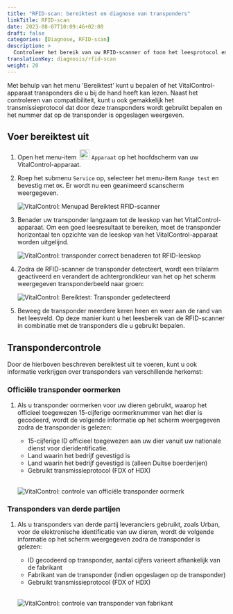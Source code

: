 ```yaml
---
title: "RFID-scan: bereiktest en diagnose van transponders"
linkTitle: RFID-scan
date: 2023-08-07T10:09:46+02:00
draft: false
categories: [Diagnose, RFID-scan]
description: >
  Controleer het bereik van uw RFID-scanner of toon het leesprotocol en de nummers opgeslagen op onbekende transponders.
translationKey: diagnosis/rfid-scan
weight: 20
---
```


Met behulp van het menu 'Bereiktest' kunt u bepalen of het VitalControl-apparaat transponders die u bij de hand heeft kan lezen. Naast het controleren van compatibiliteit, kunt u ook gemakkelijk het transmissieprotocol dat door deze transponders wordt gebruikt bepalen en het nummer dat op de transponder is opgeslagen weergeven.

## Voer bereiktest uit

1. Open het menu-item &nbsp;<img src="/icons/device.svg" width="23" align="bottom" alt="Apparaat" /> `Apparaat` op het hoofdscherm van uw VitalControl-apparaat.

1. Roep het submenu `Service` op, selecteer het menu-item `Range test` en bevestig met `OK`. Er wordt nu een geanimeerd scanscherm weergegeven.

    ![VitalControl: Menupad Bereiktest RFID-scanner](../images/rangetest.png "Bereiktest RFID-scanner")

1.  Benader uw transponder langzaam tot de leeskop van het VitalControl-apparaat. Om een goed leesresultaat te bereiken, moet de transponder horizontaal ten opzichte van de leeskop van het VitalControl-apparaat worden uitgelijnd.

    ![ VitalControl: transponder correct benaderen tot RFID-leeskop](/images/diagnosis/transponderscan.svg "Correcte transponderscan")

1. Zodra de RFID-scanner de transponder detecteert, wordt een trilalarm geactiveerd en verandert de achtergrondkleur van het op het scherm weergegeven transponderbeeld naar groen:

   ![VitalControl: Bereiktest: Transponder gedetecteerd](../images/transponder-detected.png "Transponder gedetecteerd")

1. Beweeg de transponder meerdere keren heen en weer aan de rand van het leesveld. Op deze manier kunt u het leesbereik van de RFID-scanner in combinatie met de transponders die u gebruikt bepalen.

## Transpondercontrole

Door de hierboven beschreven bereiktest uit te voeren, kunt u ook informatie verkrijgen over transponders van verschillende herkomst:

### Officiële transponder oormerken

1. Als u transponder oormerken voor uw dieren gebruikt, waarop het officieel toegewezen 15-cijferige oormerknummer van het dier is gecodeerd, wordt de volgende informatie op het scherm weergegeven zodra de transponder is gelezen:

    - 15-cijferige ID officieel toegewezen aan uw dier vanuit uw nationale dienst voor dieridentificatie.
    - Land waarin het bedrijf gevestigd is
    - Land waarin het bedrijf gevestigd is (alleen Duitse boerderijen)
    - Gebruikt transmissieprotocol (FDX of HDX)
    <br>

    ![VitalControl: controle van officiële transponder oormerk](../images/transponder-official.png "Info officiële transponder oormerk")

### Transponders van derde partijen

1. Als u transponders van derde partij leveranciers gebruikt, zoals Urban, voor de elektronische identificatie van uw dieren, wordt de volgende informatie op het scherm weergegeven zodra de transponder is gelezen:

    - ID gecodeerd op transponder, aantal cijfers varieert afhankelijk van de fabrikant
    - Fabrikant van de transponder (indien opgeslagen op de transponder)
    - Gebruikt transmissieprotocol (FDX of HDX)
    <br>

    ![VitalControl: controle van transponder van fabrikant](../images/transponder-manufacturer.png "Info transponder van fabrikant")

